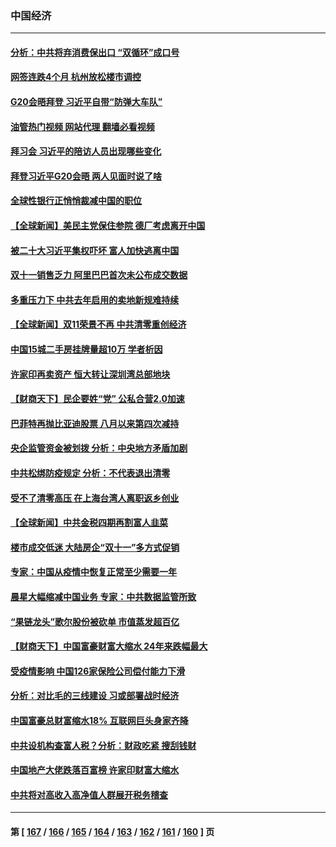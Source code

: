 ### 中国经济
---
#### [分析：中共将弃消费保出口 “双循环”成口号](../../pages/ncid283/n13866140.md?11151645) 
#### [网签连跌4个月 杭州放松楼市调控](../../pages/ncid283/n13866032.md?11151645) 
#### [G20会晤拜登 习近平自带“防弹大车队”](../../pages/ncid283/n13865743.md?11151645) 
#### [油管热门视频 网站代理 翻墙必看视频](http://138.2.39.72:81/youtube.html?epic-marker?11151645)
#### [拜习会 习近平的陪访人员出现哪些变化](../../pages/ncid283/n13865749.md?11151645) 
#### [拜登习近平G20会晤 两人见面时说了啥](../../pages/ncid283/n13865617.md?11151645) 
#### [全球性银行正悄悄裁减中国的职位](../../pages/ncid283/n13865531.md?11151645) 
#### [【全球新闻】美民主党保住参院 德厂考虑离开中国](../../pages/ncid283/n13865553.md?11151645) 
#### [被二十大习近平集权吓坏 富人加快逃离中国](../../pages/ncid283/n13864868.md?11151645) 
#### [双十一销售乏力 阿里巴巴首次未公布成交数据](../../pages/ncid283/n13864854.md?11151645) 
#### [多重压力下 中共去年启用的卖地新规难持续](../../pages/ncid283/n13864613.md?11151645) 
#### [【全球新闻】双11荣景不再 中共清零重创经济](../../pages/ncid283/n13864604.md?11151645) 
#### [中国15城二手房挂牌量超10万 学者析因](../../pages/ncid283/n13864573.md?11151645) 
#### [许家印再卖资产 恒大转让深圳湾总部地块](../../pages/ncid283/n13864361.md?11151645) 
#### [【财商天下】民企要姓“党” 公私合营2.0加速](../../pages/ncid283/n13864327.md?11151645) 
#### [巴菲特再抛比亚迪股票 八月以来第四次减持](../../pages/ncid283/n13864353.md?11151645) 
#### [央企监管资金被划拨 分析：中央地方矛盾加剧](../../pages/ncid283/n13863896.md?11151645) 
#### [中共松绑防疫规定 分析：不代表退出清零](../../pages/ncid283/n13864304.md?11151645) 
#### [受不了清零高压 在上海台湾人离职返乡创业](../../pages/ncid283/n13864241.md?11151645) 
#### [【全球新闻】中共金税四期再割富人韭菜](../../pages/ncid283/n13863706.md?11151645) 
#### [楼市成交低迷 大陆房企“双十一”多方式促销](../../pages/ncid283/n13863822.md?11151645) 
#### [专家：中国从疫情中恢复正常至少需要一年](../../pages/ncid283/n13863850.md?11151645) 
#### [晨星大幅缩减中国业务 专家：中共数据监管所致](../../pages/ncid283/n13863677.md?11151645) 
#### [“果链龙头”歌尔股份被砍单 市值蒸发超百亿](../../pages/ncid283/n13863732.md?11151645) 
#### [【财商天下】中国富豪财富大缩水 24年来跌幅最大](../../pages/ncid283/n13863711.md?11151645) 
#### [受疫情影响 中国126家保险公司偿付能力下滑](../../pages/ncid283/n13863682.md?11151645) 
#### [分析：对比毛的三线建设 习或部署战时经济](../../pages/ncid283/n13863670.md?11151645) 
#### [中国富豪总财富缩水18% 互联网巨头身家齐降](../../pages/ncid283/n13863226.md?11151645) 
#### [中共设机构查富人税？分析：财政吃紧 搜刮钱财](../../pages/ncid283/n13863583.md?11151645) 
#### [中国地产大佬跌落百富榜 许家印财富大缩水](../../pages/ncid283/n13863221.md?11151645) 
#### [中共将对高收入高净值人群展开税务稽查](../../pages/ncid283/n13863404.md?11151645) 

---
#### 第 [ [167](./167.md?11151645) / [166](./166.md?11151645) / [165](./165.md?11151645) / [164](./164.md?11151645) / [163](./163.md?11151645) / [162](./162.md?11151645) / [161](./161.md?11151645) / [160](./160.md?11151645) ] 页
